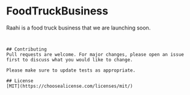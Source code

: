 # FoodTruckBusiness
Raahi is a food truck business that we are launching soon.




```bash

```


```

## Contributing
Pull requests are welcome. For major changes, please open an issue first to discuss what you would like to change.

Please make sure to update tests as appropriate.

## License
[MIT](https://choosealicense.com/licenses/mit/)

